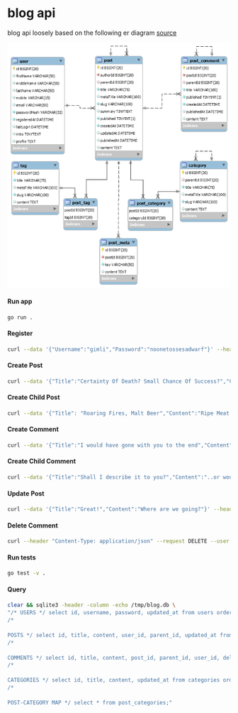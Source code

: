 # blog api

blog api loosely based on the following er diagram [source](https://mysql.tutorials24x7.com/blog/guide-to-design-a-database-for-blog-management-in-mysql)

[![er diagram](er.png)](https://mysql.tutorials24x7.com/blog/guide-to-design-a-database-for-blog-management-in-mysql)


#### Run app
```sh
go run .
```

#### Register
```sh
curl --data '{"Username":"gimli","Password":"noonetossesadwarf"}' --header "Content-Type: application/json" --request POST --silent localhost:8080/register | json_pp
```

#### Create Post
```sh
curl --data '{"Title":"Certainty Of Death? Small Chance Of Success?","Content":"What Are We Waitin'' For?","Categories":["Literature", "Cinema"]}' --header "Content-Type: application/json" --request POST --user gimli:noonetossesadwarf --silent localhost:8080/post | json_pp
```

#### Create Child Post
```sh
curl --data '{"Title": "Roaring Fires, Malt Beer","Content":"Ripe Meat Off The Bone!","Categories":["Literature"]}' --header "Content-Type: application/json" --request POST --user gimli:noonetossesadwarf --silent localhost:8080/post/3 | json_pp
```

#### Create Comment
```sh
curl --data '{"Title":"I would have gone with you to the end","Content":"Into the very fires of Mordor"}' --header "Content-Type: application/json" --request POST --user gimli:noonetossesadwarf --silent localhost:8080/post/1/comment | json_pp
```

#### Create Child Comment
```sh
curl --data '{"Title":"Shall I describe it to you?","Content":"..or would you like me to find you a box?"}' --header "Content-Type: application/json" --request POST --user gimli:noonetossesadwarf --silent localhost:8080/comment/1 | json_pp
```

#### Update Post
```sh
curl --data '{"Title":"Great!","Content":"Where are we going?"}' --header "Content-Type: application/json" --request PATCH --user gimli:noonetossesadwarf --silent localhost:8080/post/3 | json_pp
```

#### Delete Comment
```sh
curl --header "Content-Type: application/json" --request DELETE --user gimli:noonetossesadwarf --silent localhost:8080/comment/1 | json_pp
```

#### Run tests
```sh
go test -v .
```


#### Query

```sh
clear && sqlite3 -header -column -echo /tmp/blog.db \
"/* USERS */ select id, username, password, updated_at from users order by updated_at desc; \
/* 

POSTS */ select id, title, content, user_id, parent_id, updated_at from posts order by updated_at desc; \
/* 

COMMENTS */ select id, title, content, post_id, parent_id, user_id, deleted_at, updated_at from comments order by updated_at desc; \
/* 

CATEGORIES */ select id, title, content, updated_at from categories order by updated_at desc; \
/* 

POST-CATEGORY MAP */ select * from post_categories;"
```
